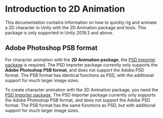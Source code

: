 # Introduction to 2D Animation

This documentation contains information on how to quickly rig and animate a 2D character in Unity with the 2D Animation package and tools. This package is only supported in Unity 2019.3 and above.

## Adobe Photoshop PSB format

For character animation with the __2D Animation package__, the [PSD Importer package](https://docs.unity3d.com/Packages/com.unity.2d.psdimporter@latest/index.html?preview=1) is required. The PSD Importer package currently only supports the __Adobe Photoshop PSB format__, and does not support the Adobe PSD format. The PSB format has identical functions as PSD, with the additional support for much larger image sizes.

To create character animation with the 2D Animation package, you need the[ PSD Importer package](https://docs.unity3d.com/Packages/com.unity.2d.psdimporter@latest/index.html?preview=1). The PSD Importer package currently only supports the Adobe Photoshop PSB format, and does not support the Adobe PSD format. The PSB format has the same functions as PSD, but with additional support for much larger image sizes.